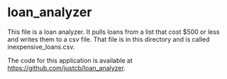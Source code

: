 # loan_analyzer

This file is a loan analyzer.  It pulls loans from a list that cost $500 or less and writes them to a csv file.  That file is in this directory and is called inexpensive_loans.csv.

The code for this application is available at https://github.com/justcb/loan_analyzer.

